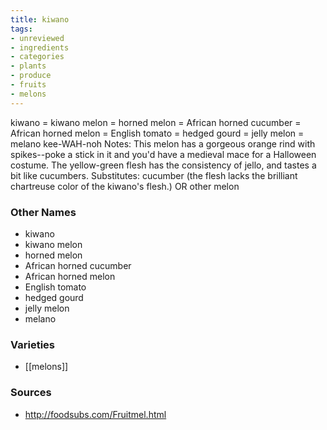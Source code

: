 ```yaml
---
title: kiwano
tags:
- unreviewed
- ingredients
- categories
- plants
- produce
- fruits
- melons
---
```

kiwano = kiwano melon = horned melon = African horned cucumber = African horned melon = English tomato = hedged gourd = jelly melon = melano kee-WAH-noh Notes: This melon has a gorgeous orange rind with spikes--poke a stick in it and you'd have a medieval mace for a Halloween costume. The yellow-green flesh has the consistency of jello, and tastes a bit like cucumbers. Substitutes: cucumber (the flesh lacks the brilliant chartreuse color of the kiwano's flesh.) OR other melon

### Other Names

* kiwano
* kiwano melon
* horned melon
* African horned cucumber
* African horned melon
* English tomato
* hedged gourd
* jelly melon
* melano

### Varieties

* [[melons]]

### Sources
* http://foodsubs.com/Fruitmel.html
